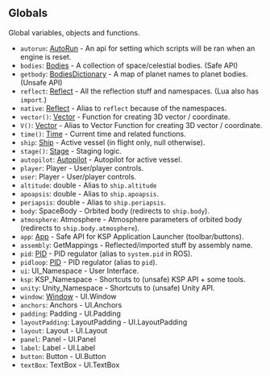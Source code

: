 ## Globals

Global variables, objects and functions.

- `autorun`: [AutoRun](AutoRun.md) - An api for setting which scripts will be ran when an engine is reset.
- `bodies`: [Bodies](Bodies.md) - A collection of space/celestial bodies. (Safe API)
- `getbody`: [BodiesDictionary](../UnsafeAPI/BodiesDictionary.md) - A map of planet names to planet bodies. (Unsafe API)
- `reflect`: [Reflect](Reflect.md) - All the reflection stuff and namespaces. (Lua also has `import`.)
- `native`: [Reflect](Reflect.md) - Alias to `reflect` because of the namespaces.
- `vector()`: [Vector](Vector.md) - Function for creating 3D vector / coordinate.
- `V()`: [Vector](Vector.md) - Alias to Vector Function for creating 3D vector / coordinate.
- `time()`: [Time](Time.md) - Current time and related functions.
- `ship`: [Ship](Ship.md) - Active vessel (in flight only, null otherwise).
- `stage()`: [Stage](Stage.md) - Staging logic.
- `autopilot`: [Autopilot](Autopilot.md) - Autopilot for active vessel.
- `player`: Player - User/player controls.
- `user`: Player - User/player controls.
- `altitude`: double - Alias to `ship.altitude`
- `apoapsis`: double - Alias to `ship.apoapsis`.
- `periapsis`: double - Alias to `ship.periapsis`.
- `body`: SpaceBody - Orbited body (redirects to `ship.body`).
- `atmosphere`: Atmosphere - Atmosphere parameters of orbited body (redirects to `ship.body.atmosphere`).
- `app`: [App](App.md) - Safe API for KSP Application Launcher (toolbar/buttons).
- `assembly`: GetMappings - Reflected/imported stuff by assembly name.
- `pid`: [PID](PID.md) - PID regulator (alias to `system.pid` in ROS).
- `pidloop`: [PID](PID.md) - PID regulator (alias to `pid`).
- `ui`: UI_Namespace - User Interface.
- `ksp`: KSP_Namespace - Shortcuts to (unsafe) KSP API + some tools.
- `unity`: Unity_Namespace - Shortcuts to (unsafe) Unity API.
- `window`: [Window](../../RedOnion.UI/Window.md) - UI.Window
- `anchors`: Anchors - UI.Anchors
- `padding`: Padding - UI.Padding
- `layoutPadding`: LayoutPadding - UI.LayoutPadding
- `layout`: Layout - UI.Layout
- `panel`: Panel - UI.Panel
- `label`: Label - UI.Label
- `button`: Button - UI.Button
- `textBox`: TextBox - UI.TextBox
